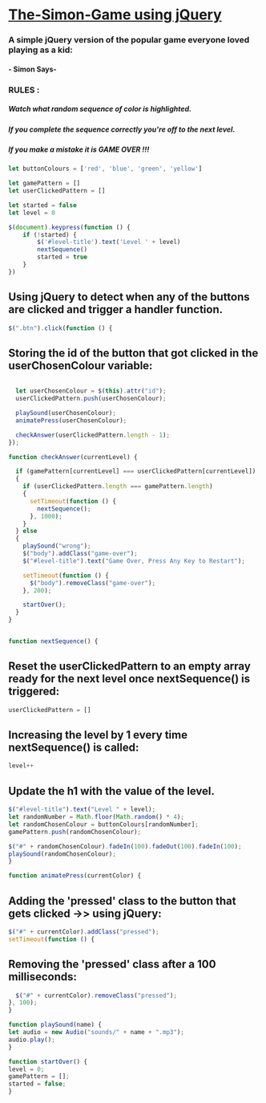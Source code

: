 # [The-Simon-Game using jQuery](https://ralucaelisabetar.github.io/The-Simon-Game/)

### A simple jQuery version of the popular game everyone loved playing as a kid:
#### - Simon Says-
### RULES :
##### Watch what random sequence of color is highlighted.
##### If you complete the sequence correctly you're off to the next level.
##### If you make a mistake it is GAME OVER !!!


```javascript
let buttonColours = ['red', 'blue', 'green', 'yellow']

let gamePattern = []
let userClickedPattern = []

let started = false
let level = 0

$(document).keypress(function () {
    if (!started) {
        $('#level-title').text('Level ' + level)
        nextSequence()
        started = true
    }
})
```

## Using jQuery to detect when any of the buttons are clicked and trigger a handler function.

```javascript
$(".btn").click(function () {
```

## Storing the id of the button that got clicked in the userChosenColour variable:

```javascript

  let userChosenColour = $(this).attr("id");
  userClickedPattern.push(userChosenColour);

  playSound(userChosenColour);
  animatePress(userChosenColour);

  checkAnswer(userClickedPattern.length - 1);
});

function checkAnswer(currentLevel) {

  if (gamePattern[currentLevel] === userClickedPattern[currentLevel])
  {
    if (userClickedPattern.length === gamePattern.length)
    {
      setTimeout(function () {
        nextSequence();
      }, 1000);
    }
  } else
  {
    playSound("wrong");
    $("body").addClass("game-over");
    $("#level-title").text("Game Over, Press Any Key to Restart");

    setTimeout(function () {
      $("body").removeClass("game-over");
    }, 200);

    startOver();
  }
}


function nextSequence() {
```

## Reset the userClickedPattern to an empty array ready for the next level once nextSequence() is triggered:

```javascript
userClickedPattern = []
```

## Increasing the level by 1 every time nextSequence() is called:

```javascript
level++
```

## Update the h1 with the value of the level.

```javascript
$("#level-title").text("Level " + level);
let randomNumber = Math.floor(Math.random() * 4);
let randomChosenColour = buttonColours[randomNumber];
gamePattern.push(randomChosenColour);

$("#" + randomChosenColour).fadeIn(100).fadeOut(100).fadeIn(100);
playSound(randomChosenColour);
}

function animatePress(currentColor) {
```

## Adding the 'pressed' class to the button that gets clicked ->> using jQuery:

```javascript
$("#" + currentColor).addClass("pressed");
setTimeout(function () {
```

## Removing the 'pressed' class after a 100 milliseconds:

```javascript
  $("#" + currentColor).removeClass("pressed");
}, 100);
}

function playSound(name) {
let audio = new Audio("sounds/" + name + ".mp3");
audio.play();
}

function startOver() {
level = 0;
gamePattern = [];
started = false;
}
```
